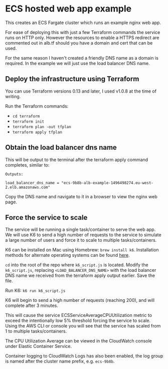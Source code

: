 # ECS hosted web app example

This creates an ECS Fargate cluster which runs an example nginx web app.

For ease of deploying this with just a few Terraform commands the service runs on HTTP only. However the resources to enable a HTTPS redirect are commented out in alb.tf should you have a domain and cert that can be used.

For the same reason I haven't created a friendly DNS name as a domain is required. In the example we will just use the load balancer DNS name.

## Deploy the infrastructure using Terraform

You can use Terraform versions 0.13 and later, I used v1.0.8 at the time of writing.

Run the Terraform commands:
- `cd terraform`
- `terraform init`
- `terraform plan -out tfplan`
- `terraform apply tfplan`

## Obtain the load balancer dns name

This will be output to the terminal after the terraform apply command completes, similar to:
```
Outputs:

load_balancer_dns_name = "ecs-9b8b-alb-example-1496498274.eu-west-2.elb.amazonaws.com"
```
Copy the DNS name and navigate to it in a browser to view the nginx web page.

## Force the service to scale

The service will be running a single task/container to serve the web app.
We will use K6 to send a high number of requests to the service to simulate a large number of users and force it to scale to multiple tasks/containers.

K6 can be installed on Mac using Homebrew: `brew install k6`. Installation methods for alternate operating systems can be found [here](https://github.com/grafana/k6#install).

`cd` into the root of the repo where `k6_script.js` is located.
Modify the `k6_script.js`, replacing `<LOAD_BALANCER_DNS_NAME>` with the load balancer DNS name we received from the terraform apply output earlier. Save the file.

Run K6:
`k6 run k6_script.js`

K6 will begin to send a high number of requests (reaching 200), and will complete after 3 minutes.

This will cause the service ECSServiceAverageCPUUtilization metric to exceed the intentionally low 5% threshold forcing the service to scale. Using the AWS CLI or console you will see that the service has scaled from 1 to multiple tasks/containers.

The CPU Utilization Average can be viewed in the CloudWatch console under Elastic Container Service.

Container logging to CloudWatch Logs has also been enabled, the log group is named after the cluster name prefix, e.g. `ecs-9b8b`.
